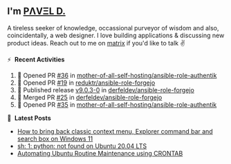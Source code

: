 ## I'm [PΛVΞL D.][homepage]

A tireless seeker of knowledge, occassional purveyor of wisdom and also, coincidentally, a web designer. I love building applications & discussing new product ideas. Reach out to me on [matrix][matrixto] if you'd like to talk ✌️


[homepage]: https://l.dimov.xyz/page?ref=github.com
[matrixto]: https://l.dimov.xyz/matrix?ref=github.com
[github]: https://l.dimov.xyz/github?ref=github.com

:zap: &nbsp;**Recent Activities**
  
<!--START_SECTION:activity-->
1. 💪 Opened PR [#36](https://github.com/mother-of-all-self-hosting/ansible-role-authentik/pull/36) in [mother-of-all-self-hosting/ansible-role-authentik](https://github.com/mother-of-all-self-hosting/ansible-role-authentik)
2. 💪 Opened PR [#19](https://github.com/reduktr/ansible-role-forgejo/pull/19) in [reduktr/ansible-role-forgejo](https://github.com/reduktr/ansible-role-forgejo)
3. 🚀 Published release [v9.0.3-0](https://github.com/derfeldev/ansible-role-forgejo/releases/tag/v9.0.3-0) in [derfeldev/ansible-role-forgejo](https://github.com/derfeldev/ansible-role-forgejo)
4. 🎉 Merged PR [#25](https://github.com/derfeldev/ansible-role-forgejo/pull/25) in [derfeldev/ansible-role-forgejo](https://github.com/derfeldev/ansible-role-forgejo)
5. 💪 Opened PR [#35](https://github.com/mother-of-all-self-hosting/ansible-role-authentik/pull/35) in [mother-of-all-self-hosting/ansible-role-authentik](https://github.com/mother-of-all-self-hosting/ansible-role-authentik)
<!--END_SECTION:activity-->

📑 &nbsp;**Latest Posts**

<!-- DIMOV-POST-LIST:START -->
- [How to bring back classic context menu, Explorer command bar and search box on Windows 11](https://www.dimov.xyz/how-to-bring-back-classic-context-menu-explorer-command-bar-and-search-box-on-windows-11/)
- [sh: 1: python: not found on Ubuntu 20.04 LTS](https://www.dimov.xyz/sh-1-python-not-found/)
- [Automating Ubuntu Routine Maintenance using CRONTAB](https://www.dimov.xyz/automating-ubuntu-routine-maintenance-using-crontab/)
<!-- DIMOV-POST-LIST:END -->
